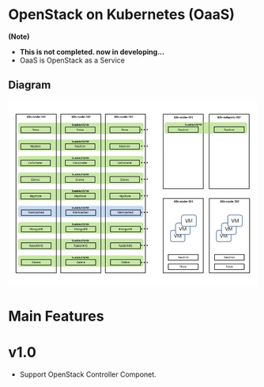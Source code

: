 # OpenStack on Kubernetes (OaaS)

**(Note)**
* **This is not completed. now in developing...**
* OaaS is OpenStack as a Service

## Diagram

![Diagram](etc-files/OaaS-Introduce.png)

# Main Features

# v1.0

* Support OpenStack Controller Componet.
